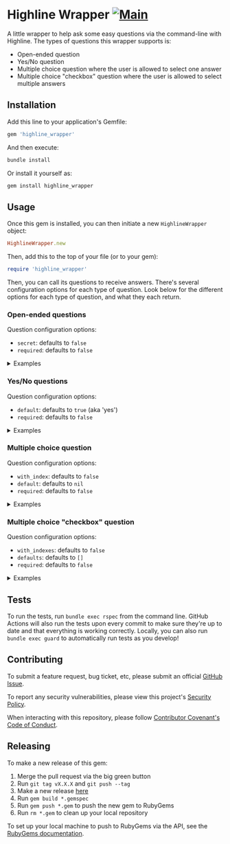 # Highline Wrapper [![Main](https://github.com/emmahsax/highline_wrapper/actions/workflows/main.yml/badge.svg)](https://github.com/emmahsax/highline_wrapper/actions/workflows/main.yml)

A little wrapper to help ask some easy questions via the command-line with Highline. The types of questions this wrapper supports is:

* Open-ended question
* Yes/No question
* Multiple choice question where the user is allowed to select one answer
* Multiple choice "checkbox" question where the user is allowed to select multiple answers

## Installation

Add this line to your application's Gemfile:

```ruby
gem 'highline_wrapper'
```

And then execute:

```bash
bundle install
```

Or install it yourself as:

```bash
gem install highline_wrapper
```

## Usage

Once this gem is installed, you can then initiate a new `HighlineWrapper` object:

```ruby
HighlineWrapper.new
```

Then, add this to the top of your file (or to your gem):

```ruby
require 'highline_wrapper'
```

Then, you can call its questions to receive answers. There's several configuration options for each type of question. Look below for the different options for each type of question, and what they each return.

### Open-ended questions

Question configuration options:
* `secret`: defaults to `false`
* `required`: defaults to `false`

<details><summary>Examples</summary>

```ruby
> HighlineWrapper.new.ask('What is your favorite number?')
What is your favorite number?
four
=> "four"

> HighlineWrapper.new.ask('What is your favorite number?', {required: true})
What is your favorite number?

This question is required.

What is your favorite number?

This question is required.

What is your favorite number?
2
=> "2"

> HighlineWrapper.new.ask('Please type your private token:', {secret: true})
Please type your private token?
****************
=> "MY-PRIVATE-TOKEN"

> HighlineWrapper.new.ask('What is your private token?', {secret: true, required: true})
What is your private token?

This question is required.

What is your private token?

This question is required.

What is your private token?

This question is required.

What is your private token?
****************
=> "MY-PRIVATE-TOKEN"
```

</details>

### Yes/No questions

Question configuration options:
* `default`: defaults to `true` (aka 'yes')
* `required`: defaults to `false`

<details><summary>Examples</summary>

```ruby
> HighlineWrapper.new.ask_yes_no('Do you like Ruby?')
Do you like Ruby?
no
=> false

> HighlineWrapper.new.ask_yes_no('Do you like Ruby?')
Do you like Ruby?
yes
=> true

> HighlineWrapper.new.ask_yes_no('Do you like Ruby?', {default: true})
Do you like Ruby?

=> true

> HighlineWrapper.new.ask_yes_no('Do you like Ruby?', {required: true})
Do you like Ruby?

This question is required.

Do you like Ruby?
No
=> false
```

</details>

### Multiple choice question

Question configuration options:
* `with_index`: defaults to `false`
* `default`: defaults to `nil`
* `required`: defaults to `false`

<details><summary>Examples</summary>

```ruby
> HighlineWrapper.new.ask_multiple_choice('What is your favorite number of these?', ['one', 'two', 'three'])
What is your favorite number of these?
1. one
2. two
3. three
2
=> "two"

> HighlineWrapper.new.ask_multiple_choice('What is your favorite number of these?', ['one', 'two', 'three'], {with_index: true})
What is your favorite number of these?
1. one
2. two
3. three
2
=> {:choice=>"two", :index=>1}

> HighlineWrapper.new.ask_multiple_choice('What is your favorite number of these?', ['one', 'two', 'three'], {with_index: true, default: 'one'})
What is your favorite number of these?
1. one
2. two
3. three

=> {:choice=>"one", :index=>0}

> HighlineWrapper.new.ask_multiple_choice('What is your favorite number of these?', ['one', 'two', 'three'], {default: 'three', required: true})
What is your favorite number of these?
1. one
2. two
3. three

This question is required.

What is your favorite number of these?
1. one
2. two
3. three

This question is required.

What is your favorite number of these?
1. one
2. two
3. three
2
=> "two"

> HighlineWrapper.new.ask_multiple_choice('What is your favorite number of these?', ['one', 'two', 'three'], {default: nil})
What is your favorite number of these?
1. one
2. two
3. three

=> nil

> HighlineWrapper.new.ask_multiple_choice('What is your favorite number of these?', ['one', 'two', 'three'], {default: nil, with_index: true})
What is your favorite number of these?
1. one
2. two
3. three

=> nil
```

</details>

### Multiple choice "checkbox" question

Question configuration options:
* `with_indexes`: defaults to `false`
* `defaults`: defaults to `[]`
* `required`: defaults to `false`

<details><summary>Examples</summary>

```ruby
> HighlineWrapper.new.ask_checkbox("What are your favorite numbers of these?", ['one', 'two','three'])
What are your favorite numbers of these?
1. one
2. two
3. three
1,3
=> ["one", "three"]

> HighlineWrapper.new.ask_checkbox("What are your favorite numbers of these?", ['one', 'two','three'] ,{with_indexes: true})
What are your favorite numbers of these?
1. one
2. two
3. three
1, 3
=> [{:choice=>"one", :index=>0}, {:choice=>"three", :index=>2}]

> HighlineWrapper.new.ask_checkbox("What are your favorite numbers of these?", ['one', 'two','three'], {defaults: ['two', 'three']})
What are your favorite numbers of these?
1. one
2. two
3. three

=> ["two", "three"]

> HighlineWrapper.new.ask_checkbox("What are your favorite numbers of these?", ['one', 'two','three'], {required: true, with_indexes: true})
What are your favorite numbers of these?
1. one
2. two
3. three

This question is required.

What are your favorite numbers of these?
1. one
2. two
3. three
2
=> [{:choice=>"two", :index=>1}]

> HighlineWrapper.new.ask_checkbox("What are your favorite numbers of these?", ['one', 'two','three'], {required: true, with_indexes: false})
What are your favorite numbers of these?
1. one
2. two
3. three

This question is required.

What are your favorite numbers of these?
1. one
2. two
3. three
1
=> ["one"]

> HighlineWrapper.new.ask_checkbox("What are your favorite numbers of these?", ['one', 'two','three'], {defaults: []})
What are your favorite numbers of these?
1. one
2. two
3. three

=> []

> HighlineWrapper.new.ask_checkbox("What are your favorite numbers of these?", ['one', 'two','three'], {defaults: [], with_indexes: true})
What are your favorite numbers of these?
1. one
2. two
3. three

=> []
```

</details>

## Tests

To run the tests, run `bundle exec rspec` from the command line. GitHub Actions will also run the tests upon every commit to make sure they're up to date and that everything is working correctly. Locally, you can also run `bundle exec guard` to automatically run tests as you develop!

## Contributing

To submit a feature request, bug ticket, etc, please submit an official [GitHub Issue](https://github.com/emmahsax/highline_wrapper/issues/new).

To report any security vulnerabilities, please view this project's [Security Policy](https://github.com/emmahsax/highline_wrapper/security/policy).

When interacting with this repository, please follow [Contributor Covenant's Code of Conduct](https://contributor-covenant.org).

## Releasing

To make a new release of this gem:

1. Merge the pull request via the big green button
2. Run `git tag vX.X.X` and `git push --tag`
3. Make a new release [here](https://github.com/emmahsax/highline_wrapper/releases/new)
4. Run `gem build *.gemspec`
5. Run `gem push *.gem` to push the new gem to RubyGems
6. Run `rm *.gem` to clean up your local repository

To set up your local machine to push to RubyGems via the API, see the [RubyGems documentation](https://guides.rubygems.org/publishing/#publishing-to-rubygemsorg).
